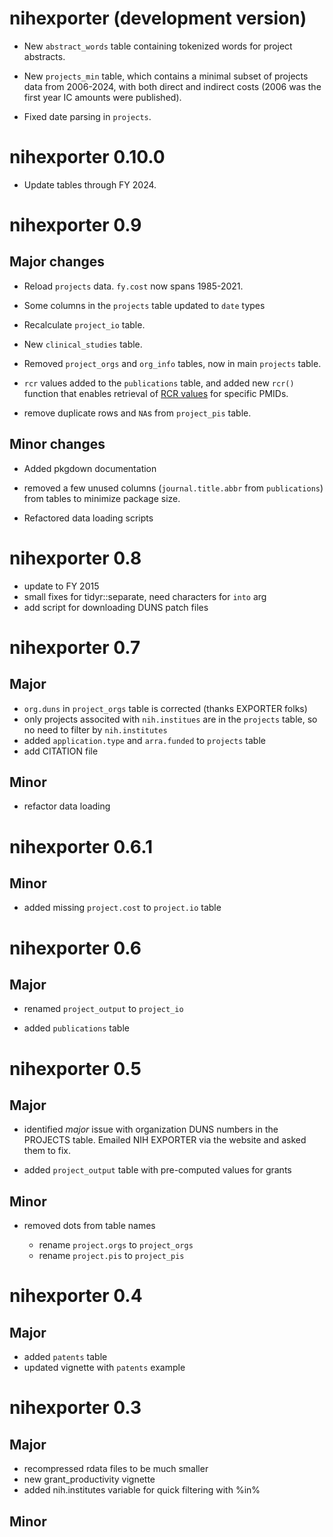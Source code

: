 # nihexporter (development version)

* New `abstract_words` table containing tokenized words for project abstracts.

* New `projects_min` table, which contains a minimal subset of projects data from 2006-2024,
  with both direct and indirect costs (2006 was the first year IC amounts were published).

* Fixed date parsing in `projects`.

# nihexporter 0.10.0

* Update tables through FY 2024.

# nihexporter 0.9

## Major changes

- Reload `projects` data. `fy.cost` now spans 1985-2021.

- Some columns in the `projects` table updated to `date` types

- Recalculate `project_io` table.

- New `clinical_studies` table.

- Removed `project_orgs` and `org_info` tables, now in main `projects` table.

- `rcr` values added to the `publications` table, and added new `rcr()` function that enables retrieval of [RCR values](https://icite.od.nih.gov/stats) for specific PMIDs.

- remove duplicate rows and `NA`s from `project_pis` table.

## Minor changes

- Added pkgdown documentation

- removed a few unused columns (`journal.title.abbr` from `publications`) from tables to minimize package size.

- Refactored data loading scripts

# nihexporter 0.8

- update to FY 2015
- small fixes for tidyr::separate, need characters for `into` arg
- add script for downloading DUNS patch files

# nihexporter 0.7

## Major

- `org.duns` in `project_orgs` table is corrected (thanks EXPORTER folks)
- only projects associted with `nih.institues` are in the `projects` table, so no need to filter by `nih.institutes`
- added `application.type` and `arra.funded` to `projects` table
- add CITATION file

## Minor

- refactor data loading

# nihexporter 0.6.1

## Minor

- added missing `project.cost` to `project.io` table

# nihexporter 0.6

## Major

- renamed `project_output` to `project_io`

- added `publications` table

# nihexporter 0.5

## Major

- identified *major* issue with organization DUNS numbers in the PROJECTS
  table. Emailed NIH EXPORTER via the website and asked them to fix.

- added `project_output` table with pre-computed values for grants

## Minor

- removed dots from table names

  + rename `project.orgs` to `project_orgs`
  + rename `project.pis` to `project_pis`

# nihexporter 0.4

## Major

- added `patents` table
- updated vignette with `patents` example

# nihexporter 0.3

## Major

- recompressed rdata files to be much smaller
- new grant_productivity vignette
- added nih.institutes variable for quick filtering with %in%

## Minor
